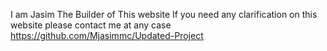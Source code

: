 I am Jasim The Builder of This website If you need any clarification on  this website please 
contact me at any case
https://github.com/Mjasimmc/Updated-Project